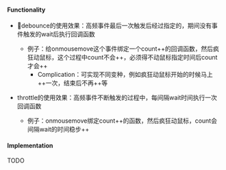 #### Functionality

- debounce的使用效果：高频事件最后一次触发后经过指定的，期间没有事件触发的wait后执行回调函数
  - 例子：给onmousemove这个事件绑定一个count++的回调函数，然后疯狂动鼠标，这个过程中count不会++，必须得不动鼠标指定时间后count才会++
    - Complication：可实现不同变种，例如疯狂动鼠标开始的时候马上++一次，结束后不再++等

- throttle的使用效果：高频事件不断触发的过程中，每间隔wait时间执行一次回调函数
  - 例子：onmousemove绑定count++的函数，然后疯狂动鼠标，count会间隔wait的时间稳步++

#### Implementation

TODO